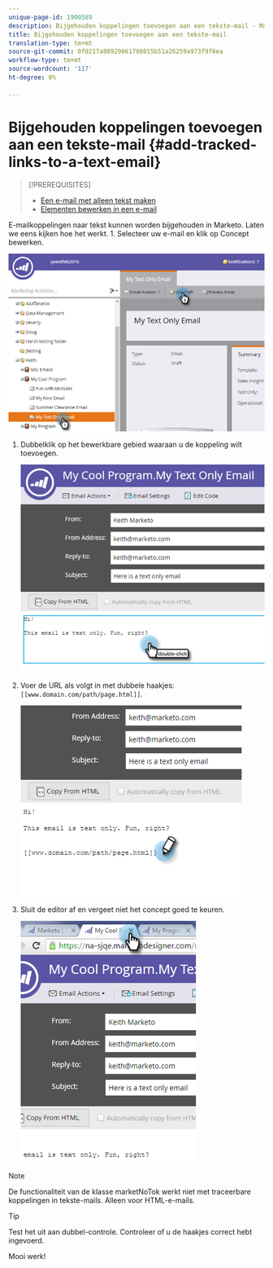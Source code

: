 ```yaml
---
unique-page-id: 1900589
description: Bijgehouden koppelingen toevoegen aan een tekste-mail - Marketo Docs - Productdocumentatie
title: Bijgehouden koppelingen toevoegen aan een tekste-mail
translation-type: tm+mt
source-git-commit: 0f0217a88929661798015b51a26259a973f9f6ea
workflow-type: tm+mt
source-wordcount: '117'
ht-degree: 0%

---
```



# Bijgehouden koppelingen toevoegen aan een tekste-mail {#add-tracked-links-to-a-text-email}

>[!PREREQUISITES]
>
>* [Een e-mail met alleen tekst maken](/help/marketo/product-docs/email-marketing/general/creating-an-email/create-a-text-only-email.md)
>* [Elementen bewerken in een e-mail](/help/marketo/product-docs/email-marketing/general/email-editor-2/edit-elements-in-an-email.md)


E-mailkoppelingen naar tekst kunnen worden bijgehouden in Marketo. Laten we eens kijken hoe het werkt. 1. Selecteer uw e-mail en klik op Concept bewerken.

![](assets/one-9.png)

1. Dubbelklik op het bewerkbare gebied waaraan u de koppeling wilt toevoegen.

   ![](assets/two-8.png)

1. Voer de URL als volgt in met dubbele haakjes: `[[www.domain.com/path/page.html]]`.

   ![](assets/three-8.png)

1. Sluit de editor af en vergeet niet het concept goed te keuren.

   ![](assets/four-6.png)

>[!NOTE]
>
>De functionaliteit van de klasse marketNoTok werkt niet met traceerbare koppelingen in tekste-mails. Alleen voor HTML-e-mails.

>[!TIP]
>
>Test het uit aan dubbel-controle. Controleer of u de haakjes correct hebt ingevoerd.

Mooi werk!
